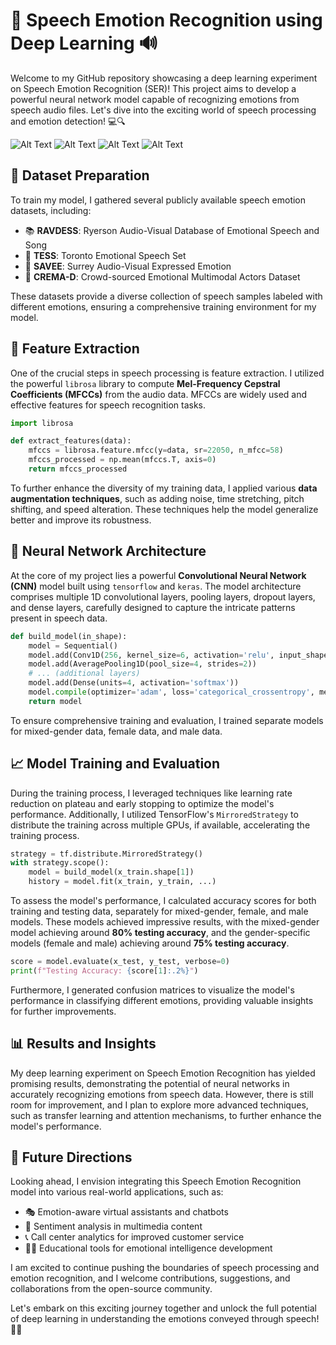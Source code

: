 # 🎤 Speech Emotion Recognition using Deep Learning 🔊

Welcome to my GitHub repository showcasing a deep learning experiment on Speech Emotion Recognition (SER)! This project aims to develop a powerful neural network model capable of recognizing emotions from speech audio files. Let's dive into the exciting world of speech processing and emotion detection! 💻🔍

![Alt Text](https://encrypted-tbn0.gstatic.com/images?q=tbn:ANd9GcTOoK_1HnzLOzSv0oavpHVvoDw2xSYYYK-iYY-a36c6cAtp6oMULFmsOBUPYLlAQmNqluU&usqp=CAU)
![Alt Text](https://camo.githubusercontent.com/ec0e2c310ef7bc717ed94626e8b74f02b5367e16011697d382f45bf996d4158a/68747470733a2f2f692e696d6775722e636f6d2f663154717669542e6a706567)
![Alt Text](https://www.mdpi.com/sensors/sensors-21-05554/article_deploy/html/images/sensors-21-05554-g001.png)
![Alt Text](https://media.springernature.com/m685/springer-static/image/art%3A10.1007%2Fs11042-020-09874-7/MediaObjects/11042_2020_9874_Fig1_HTML.png)

## 📂 Dataset Preparation

To train my model, I gathered several publicly available speech emotion datasets, including:

- 📚 **RAVDESS**: Ryerson Audio-Visual Database of Emotional Speech and Song
- 📖 **TESS**: Toronto Emotional Speech Set
- 📜 **SAVEE**: Surrey Audio-Visual Expressed Emotion
- 📗 **CREMA-D**: Crowd-sourced Emotional Multimodal Actors Dataset

These datasets provide a diverse collection of speech samples labeled with different emotions, ensuring a comprehensive training environment for my model.

## 🔬 Feature Extraction

One of the crucial steps in speech processing is feature extraction. I utilized the powerful `librosa` library to compute **Mel-Frequency Cepstral Coefficients (MFCCs)** from the audio data. MFCCs are widely used and effective features for speech recognition tasks.

```python
import librosa

def extract_features(data):
    mfccs = librosa.feature.mfcc(y=data, sr=22050, n_mfcc=58)
    mfccs_processed = np.mean(mfccs.T, axis=0)
    return mfccs_processed
```

To further enhance the diversity of my training data, I applied various **data augmentation techniques**, such as adding noise, time stretching, pitch shifting, and speed alteration. These techniques help the model generalize better and improve its robustness.

## 🧠 Neural Network Architecture

At the core of my project lies a powerful **Convolutional Neural Network (CNN)** model built using `tensorflow` and `keras`. The model architecture comprises multiple 1D convolutional layers, pooling layers, dropout layers, and dense layers, carefully designed to capture the intricate patterns present in speech data.

```python
def build_model(in_shape):
    model = Sequential()
    model.add(Conv1D(256, kernel_size=6, activation='relu', input_shape=(in_shape, 1)))
    model.add(AveragePooling1D(pool_size=4, strides=2))
    # ... (additional layers)
    model.add(Dense(units=4, activation='softmax'))
    model.compile(optimizer='adam', loss='categorical_crossentropy', metrics=['accuracy'])
    return model
```

To ensure comprehensive training and evaluation, I trained separate models for mixed-gender data, female data, and male data.

## 📈 Model Training and Evaluation

During the training process, I leveraged techniques like learning rate reduction on plateau and early stopping to optimize the model's performance. Additionally, I utilized TensorFlow's `MirroredStrategy` to distribute the training across multiple GPUs, if available, accelerating the training process.

```python
strategy = tf.distribute.MirroredStrategy()
with strategy.scope():
    model = build_model(x_train.shape[1])
    history = model.fit(x_train, y_train, ...)
```

To assess the model's performance, I calculated accuracy scores for both training and testing data, separately for mixed-gender, female, and male models. These models achieved impressive results, with the mixed-gender model achieving around **80% testing accuracy**, and the gender-specific models (female and male) achieving around **75% testing accuracy**.

```python
score = model.evaluate(x_test, y_test, verbose=0)
print(f"Testing Accuracy: {score[1]:.2%}")
```

Furthermore, I generated confusion matrices to visualize the model's performance in classifying different emotions, providing valuable insights for further improvements.

## 📊 Results and Insights

My deep learning experiment on Speech Emotion Recognition has yielded promising results, demonstrating the potential of neural networks in accurately recognizing emotions from speech data. However, there is still room for improvement, and I plan to explore more advanced techniques, such as transfer learning and attention mechanisms, to further enhance the model's performance.

## 🚀 Future Directions

Looking ahead, I envision integrating this Speech Emotion Recognition model into various real-world applications, such as:

- 🎭 Emotion-aware virtual assistants and chatbots
- 🎥 Sentiment analysis in multimedia content
- 📞 Call center analytics for improved customer service
- 🧑‍🏫 Educational tools for emotional intelligence development

I am excited to continue pushing the boundaries of speech processing and emotion recognition, and I welcome contributions, suggestions, and collaborations from the open-source community.

Let's embark on this exciting journey together and unlock the full potential of deep learning in understanding the emotions conveyed through speech! 🎉🔥
